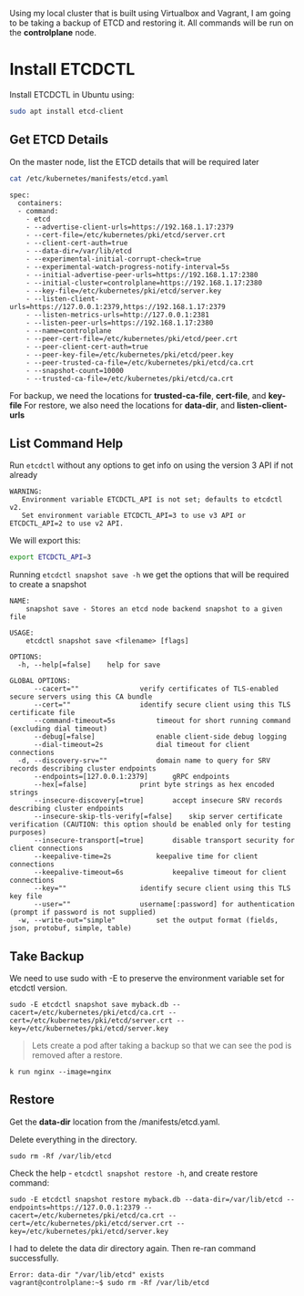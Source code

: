 Using my local cluster that is built using Virtualbox and Vagrant, I am going to be taking a backup of ETCD and restoring it. All commands will be run on the **controlplane** node.


# Install ETCDCTL

Install ETCDCTL in Ubuntu using:

``` bash
sudo apt install etcd-client
```

## Get ETCD Details

On the master node, list the ETCD details that will be required later

``` bash
cat /etc/kubernetes/manifests/etcd.yaml
```

``` text
spec:
  containers:
  - command:
    - etcd
    - --advertise-client-urls=https://192.168.1.17:2379
    - --cert-file=/etc/kubernetes/pki/etcd/server.crt
    - --client-cert-auth=true
    - --data-dir=/var/lib/etcd
    - --experimental-initial-corrupt-check=true
    - --experimental-watch-progress-notify-interval=5s
    - --initial-advertise-peer-urls=https://192.168.1.17:2380
    - --initial-cluster=controlplane=https://192.168.1.17:2380
    - --key-file=/etc/kubernetes/pki/etcd/server.key
    - --listen-client-urls=https://127.0.0.1:2379,https://192.168.1.17:2379
    - --listen-metrics-urls=http://127.0.0.1:2381
    - --listen-peer-urls=https://192.168.1.17:2380
    - --name=controlplane
    - --peer-cert-file=/etc/kubernetes/pki/etcd/peer.crt
    - --peer-client-cert-auth=true
    - --peer-key-file=/etc/kubernetes/pki/etcd/peer.key
    - --peer-trusted-ca-file=/etc/kubernetes/pki/etcd/ca.crt
    - --snapshot-count=10000
    - --trusted-ca-file=/etc/kubernetes/pki/etcd/ca.crt
```

For backup, we need the locations for **trusted-ca-file**, **cert-file**, and **key-file**
For restore, we also need the locations for **data-dir**, and **listen-client-urls**

## List Command Help

Run `etcdctl` without any options to get info on using the version 3 API if not already

``` text
WARNING:
   Environment variable ETCDCTL_API is not set; defaults to etcdctl v2.
   Set environment variable ETCDCTL_API=3 to use v3 API or ETCDCTL_API=2 to use v2 API.
```

We will export this:

``` bash
export ETCDCTL_API=3
```

Running `etcdctl snapshot save -h` we get the options that will be required to create a snapshot

``` text
NAME:
	snapshot save - Stores an etcd node backend snapshot to a given file

USAGE:
	etcdctl snapshot save <filename> [flags]

OPTIONS:
  -h, --help[=false]	help for save

GLOBAL OPTIONS:
      --cacert=""				verify certificates of TLS-enabled secure servers using this CA bundle
      --cert=""					identify secure client using this TLS certificate file
      --command-timeout=5s			timeout for short running command (excluding dial timeout)
      --debug[=false]				enable client-side debug logging
      --dial-timeout=2s				dial timeout for client connections
  -d, --discovery-srv=""			domain name to query for SRV records describing cluster endpoints
      --endpoints=[127.0.0.1:2379]		gRPC endpoints
      --hex[=false]				print byte strings as hex encoded strings
      --insecure-discovery[=true]		accept insecure SRV records describing cluster endpoints
      --insecure-skip-tls-verify[=false]	skip server certificate verification (CAUTION: this option should be enabled only for testing purposes)
      --insecure-transport[=true]		disable transport security for client connections
      --keepalive-time=2s			keepalive time for client connections
      --keepalive-timeout=6s			keepalive timeout for client connections
      --key=""					identify secure client using this TLS key file
      --user=""					username[:password] for authentication (prompt if password is not supplied)
  -w, --write-out="simple"			set the output format (fields, json, protobuf, simple, table)
```


## Take Backup

We need to use sudo with -E to preserve the environment variable set for etcdctl version.

``` shell
sudo -E etcdctl snapshot save myback.db --cacert=/etc/kubernetes/pki/etcd/ca.crt --cert=/etc/kubernetes/pki/etcd/server.crt --key=/etc/kubernetes/pki/etcd/server.key
```

> Lets create a pod after taking a backup so that we can see the pod is removed after a restore.

```
k run nginx --image=nginx
```

## Restore

Get the **data-dir** location from the /manifests/etcd.yaml.

Delete everything in the directory.

``` shell
sudo rm -Rf /var/lib/etcd
```

Check the help - `etcdctl snapshot restore -h`, and create restore command:

``` shell
sudo -E etcdctl snapshot restore myback.db --data-dir=/var/lib/etcd --endpoints=https://127.0.0.1:2379 --cacert=/etc/kubernetes/pki/etcd/ca.crt --cert=/etc/kubernetes/pki/etcd/server.crt --key=/etc/kubernetes/pki/etcd/server.key
```

I had to delete the data dir directory again. Then re-ran command successfully.

``` shell
Error: data-dir "/var/lib/etcd" exists
vagrant@controlplane:~$ sudo rm -Rf /var/lib/etcd
```